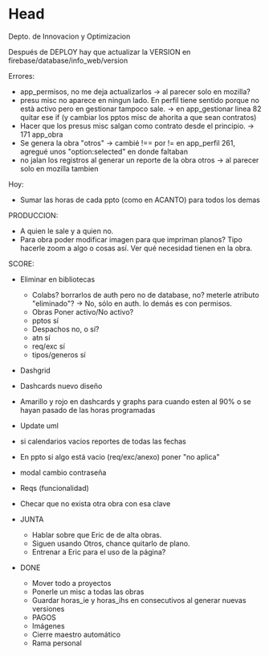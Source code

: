 # Head
Depto. de Innovacion y Optimizacion

Después de DEPLOY hay que actualizar la VERSION en firebase/database/info_web/version
 
 Errores:
 - app_permisos, no me deja actualizarlos -> al parecer solo en mozilla?
 - presu misc no aparece en ningun lado. En perfil tiene sentido porque no està activo pero en gestionar tampoco sale. -> en app_gestionar linea 82 quitar ese if (y cambiar los pptos misc de ahorita a que sean contratos)
 - Hacer que los presus misc salgan como contrato desde el principio. -> 171 app_obra
 - Se genera la obra "otros" -> cambié !== por != en app_perfil 261, agregué unos "option:selected" en donde faltaban
 - no jalan los registros al generar un reporte de la obra otros -> al parecer solo en mozilla tambien
 
 Hoy:
  - Sumar las horas de cada ppto (como en ACANTO) para todos los demas

PRODUCCION:
  - A quien le sale y a quien no.
  - Para obra poder modificar imagen para que impriman planos? Tipo hacerle zoom a algo o cosas así. Ver qué necesidad tienen en la obra.

 
SCORE:
  - Eliminar en bibliotecas
    - Colabs? borrarlos de auth pero no de database, no? meterle atributo "eliminado"? -> No, sólo en auth. lo demás es con permisos.
    - Obras Poner activo/No activo?
    - pptos sí
    - Despachos no, o sí?
    - atn sí
    - req/exc sí
    - tipos/generos sí
  - Dashgrid
  - Dashcards nuevo diseño
  - Amarillo y rojo en dashcards y graphs para cuando esten al 90% o se hayan pasado de las horas programadas
  - Update uml
  - si calendarios vacios reportes de todas las fechas
  - En ppto si algo está vacio (req/exc/anexo) poner "no aplica"
  - modal cambio contraseña
  - Reqs (funcionalidad)
  - Checar que no exista otra obra con esa clave

- JUNTA
  - Hablar sobre que Eric de de alta obras.
  - Siguen usando Otros, chance quitarlo de plano.
  - Entrenar a Eric para el uso de la página?
  
- DONE
  - Mover todo a proyectos
  - Ponerle un misc a todas las obras
  - Guardar horas_ie y horas_ihs en consecutivos al generar nuevas versiones
  - PAGOS
  - Imágenes
  - Cierre maestro automático
  - Rama personal
